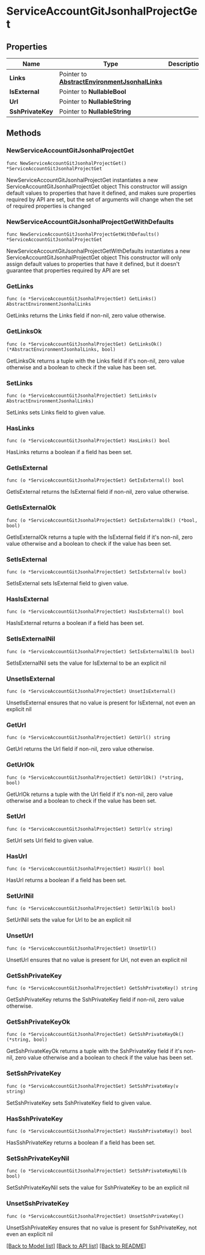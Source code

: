 # ServiceAccountGitJsonhalProjectGet

## Properties

Name | Type | Description | Notes
------------ | ------------- | ------------- | -------------
**Links** | Pointer to [**AbstractEnvironmentJsonhalLinks**](AbstractEnvironmentJsonhalLinks.md) |  | [optional] 
**IsExternal** | Pointer to **NullableBool** |  | [optional] 
**Url** | Pointer to **NullableString** |  | [optional] 
**SshPrivateKey** | Pointer to **NullableString** |  | [optional] 

## Methods

### NewServiceAccountGitJsonhalProjectGet

`func NewServiceAccountGitJsonhalProjectGet() *ServiceAccountGitJsonhalProjectGet`

NewServiceAccountGitJsonhalProjectGet instantiates a new ServiceAccountGitJsonhalProjectGet object
This constructor will assign default values to properties that have it defined,
and makes sure properties required by API are set, but the set of arguments
will change when the set of required properties is changed

### NewServiceAccountGitJsonhalProjectGetWithDefaults

`func NewServiceAccountGitJsonhalProjectGetWithDefaults() *ServiceAccountGitJsonhalProjectGet`

NewServiceAccountGitJsonhalProjectGetWithDefaults instantiates a new ServiceAccountGitJsonhalProjectGet object
This constructor will only assign default values to properties that have it defined,
but it doesn't guarantee that properties required by API are set

### GetLinks

`func (o *ServiceAccountGitJsonhalProjectGet) GetLinks() AbstractEnvironmentJsonhalLinks`

GetLinks returns the Links field if non-nil, zero value otherwise.

### GetLinksOk

`func (o *ServiceAccountGitJsonhalProjectGet) GetLinksOk() (*AbstractEnvironmentJsonhalLinks, bool)`

GetLinksOk returns a tuple with the Links field if it's non-nil, zero value otherwise
and a boolean to check if the value has been set.

### SetLinks

`func (o *ServiceAccountGitJsonhalProjectGet) SetLinks(v AbstractEnvironmentJsonhalLinks)`

SetLinks sets Links field to given value.

### HasLinks

`func (o *ServiceAccountGitJsonhalProjectGet) HasLinks() bool`

HasLinks returns a boolean if a field has been set.

### GetIsExternal

`func (o *ServiceAccountGitJsonhalProjectGet) GetIsExternal() bool`

GetIsExternal returns the IsExternal field if non-nil, zero value otherwise.

### GetIsExternalOk

`func (o *ServiceAccountGitJsonhalProjectGet) GetIsExternalOk() (*bool, bool)`

GetIsExternalOk returns a tuple with the IsExternal field if it's non-nil, zero value otherwise
and a boolean to check if the value has been set.

### SetIsExternal

`func (o *ServiceAccountGitJsonhalProjectGet) SetIsExternal(v bool)`

SetIsExternal sets IsExternal field to given value.

### HasIsExternal

`func (o *ServiceAccountGitJsonhalProjectGet) HasIsExternal() bool`

HasIsExternal returns a boolean if a field has been set.

### SetIsExternalNil

`func (o *ServiceAccountGitJsonhalProjectGet) SetIsExternalNil(b bool)`

 SetIsExternalNil sets the value for IsExternal to be an explicit nil

### UnsetIsExternal
`func (o *ServiceAccountGitJsonhalProjectGet) UnsetIsExternal()`

UnsetIsExternal ensures that no value is present for IsExternal, not even an explicit nil
### GetUrl

`func (o *ServiceAccountGitJsonhalProjectGet) GetUrl() string`

GetUrl returns the Url field if non-nil, zero value otherwise.

### GetUrlOk

`func (o *ServiceAccountGitJsonhalProjectGet) GetUrlOk() (*string, bool)`

GetUrlOk returns a tuple with the Url field if it's non-nil, zero value otherwise
and a boolean to check if the value has been set.

### SetUrl

`func (o *ServiceAccountGitJsonhalProjectGet) SetUrl(v string)`

SetUrl sets Url field to given value.

### HasUrl

`func (o *ServiceAccountGitJsonhalProjectGet) HasUrl() bool`

HasUrl returns a boolean if a field has been set.

### SetUrlNil

`func (o *ServiceAccountGitJsonhalProjectGet) SetUrlNil(b bool)`

 SetUrlNil sets the value for Url to be an explicit nil

### UnsetUrl
`func (o *ServiceAccountGitJsonhalProjectGet) UnsetUrl()`

UnsetUrl ensures that no value is present for Url, not even an explicit nil
### GetSshPrivateKey

`func (o *ServiceAccountGitJsonhalProjectGet) GetSshPrivateKey() string`

GetSshPrivateKey returns the SshPrivateKey field if non-nil, zero value otherwise.

### GetSshPrivateKeyOk

`func (o *ServiceAccountGitJsonhalProjectGet) GetSshPrivateKeyOk() (*string, bool)`

GetSshPrivateKeyOk returns a tuple with the SshPrivateKey field if it's non-nil, zero value otherwise
and a boolean to check if the value has been set.

### SetSshPrivateKey

`func (o *ServiceAccountGitJsonhalProjectGet) SetSshPrivateKey(v string)`

SetSshPrivateKey sets SshPrivateKey field to given value.

### HasSshPrivateKey

`func (o *ServiceAccountGitJsonhalProjectGet) HasSshPrivateKey() bool`

HasSshPrivateKey returns a boolean if a field has been set.

### SetSshPrivateKeyNil

`func (o *ServiceAccountGitJsonhalProjectGet) SetSshPrivateKeyNil(b bool)`

 SetSshPrivateKeyNil sets the value for SshPrivateKey to be an explicit nil

### UnsetSshPrivateKey
`func (o *ServiceAccountGitJsonhalProjectGet) UnsetSshPrivateKey()`

UnsetSshPrivateKey ensures that no value is present for SshPrivateKey, not even an explicit nil

[[Back to Model list]](../README.md#documentation-for-models) [[Back to API list]](../README.md#documentation-for-api-endpoints) [[Back to README]](../README.md)


